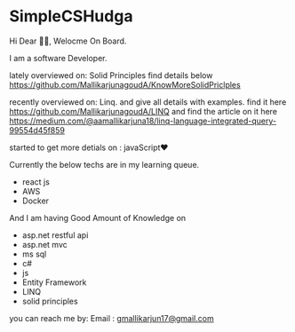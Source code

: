 # SimpleCSHudga

Hi Dear 🙋‍♂, Welocme On Board. 

I am a software Developer.

lately overviewed on: 
Solid Principles find details below
https://github.com/MallikarjunagoudA/KnowMoreSolidPriclples

recently overviewed on: 
 Linq. and give all details with examples. 
 find it here https://github.com/MallikarjunagoudA/LINQ and 
 find the article on it here https://medium.com/@aamallikarjuna18/linq-language-integrated-query-99554d45f859


started to get more detials on :
javaScript❤️


Currently the below techs are in my learning queue. 
* react js
* AWS
* Docker

And I am having Good Amount of Knowledge on 
* asp.net restful api
* asp.net mvc
* ms sql
* c# 
* js
* Entity Framework
* LINQ
* solid principles



you can reach me by:
Email : gmallikarjun17@gmail.com


